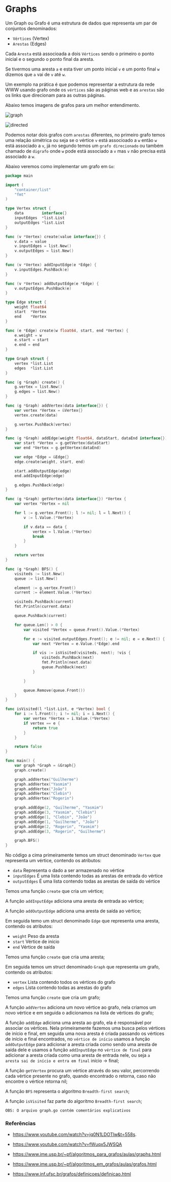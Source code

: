 # Graphs

Um Graph ou Grafo é uma estrutura de dados que representa um par de conjuntos denominados:

- `Vértices` (Vertex)
- `Arestas` (Edges)

Cada `Aresta` está associoada a dois `Vértices` sendo o primeiro o ponto inicial e o segundo o ponto final da aresta.

Se tivermos uma aresta `a` e esta tiver um ponto inicial `v` e um ponto final `w` dizemos que `a` vai de `v` até `w`.

Um exemplo na prática é que podemos representar a estrutura da rede WWW usando grafo onde os `vértices` são as páginas web e as `arestas` são os links que direcionam para as outras páginas. 

Abaixo temos imagens de grafos para um melhor entendimento.

![graph](https://user-images.githubusercontent.com/48635609/102935498-08912080-4485-11eb-9629-8f4bdeb6c93a.png)

![directed](https://user-images.githubusercontent.com/48635609/102935479-fd3df500-4484-11eb-9f17-7cca43e72749.png)

Podemos notar dois grafos com `arestas` diferentes, no primeiro grafo temos uma relação simétrica ou seja se o vértice `v` está associoado a `w` então `w` está associado a `v`, já no segundo temos um `grafo direcionado` ou também chamado de `digrafo` onde `w` pode está associado a `v` mas `v` não precisa está associado a `w`. 

Abaixo veremos como implementar um grafo em `Go`:

```Go
package main

import (
	"container/list"
	"fmt"
)

type Vertex struct {
	data        interface{}
	inputEdges  *list.List
	outputEdges *list.List
}

func (v *Vertex) create(value interface{}) {
	v.data = value
	v.inputEdges = list.New()
	v.outputEdges = list.New()
}

func (v *Vertex) addInputEdge(e *Edge) {
	v.inputEdges.PushBack(e)
}

func (v *Vertex) addOutputEdge(e *Edge) {
	v.outputEdges.PushBack(e)
}

type Edge struct {
	weight float64
	start  *Vertex
	end    *Vertex
}

func (e *Edge) create(w float64, start, end *Vertex) {
	e.weight = w
	e.start = start
	e.end = end
}

type Graph struct {
	vertex *list.List
	edges  *list.List
}

func (g *Graph) create() {
	g.vertex = list.New()
	g.edges = list.New()
}

func (g *Graph) addVertex(data interface{}) {
	var vertex *Vertex = &Vertex{}
	vertex.create(data)

	g.vertex.PushBack(vertex)
}

func (g *Graph) addEdge(weight float64, dataStart, dataEnd interface{}) {
	var start *Vertex = g.getVertex(dataStart)
	var end *Vertex = g.getVertex(dataEnd)

	var edge *Edge = &Edge{}
	edge.create(weight, start, end)

	start.addOutputEdge(edge)
	end.addInputEdge(edge)

	g.edges.PushBack(edge)
}

func (g *Graph) getVertex(data interface{}) *Vertex {
	var vertex *Vertex = nil

	for l := g.vertex.Front(); l != nil; l = l.Next() {
		v := l.Value.(*Vertex)

		if v.data == data {
			vertex = l.Value.(*Vertex)
			break
		}
	}

	return vertex
}

func (g *Graph) BFS() {
	visiteds := list.New()
	queue := list.New()

	element := g.vertex.Front()
	current := element.Value.(*Vertex)

	visiteds.PushBack(current)
	fmt.Println(current.data)

	queue.PushBack(current)

	for queue.Len() > 0 {
		var visited *Vertex = queue.Front().Value.(*Vertex)

		for e := visited.outputEdges.Front(); e != nil; e = e.Next() {
			var next *Vertex = e.Value.(*Edge).end

			if vis := isVisited(visiteds, next); !vis {
				visiteds.PushBack(next)
				fmt.Println(next.data)
				queue.PushBack(next)
			}

		}

		queue.Remove(queue.Front())
	}
}

func isVisited(l *list.List, e *Vertex) bool {
	for i := l.Front(); i != nil; i = i.Next() {
		var vertex *Vertex = i.Value.(*Vertex)
		if vertex == e {
			return true
		}
	}

	return false
}

func main() {
	var graph *Graph = &Graph{}
	graph.create()

	graph.addVertex("Guilherme")
	graph.addVertex("Yasmim")
	graph.addVertex("João")
	graph.addVertex("Clebin")
	graph.addVertex("Rogerin")

	graph.addEdge(2, "Guilherme", "Yasmim")
	graph.addEdge(3, "Yasmim", "Clebin")
	graph.addEdge(1, "Clebin", "João")
	graph.addEdge(1, "Guilherme", "João")
	graph.addEdge(2, "Rogerin", "Yasmim")
	graph.addEdge(3, "Rogerin", "Guilherme")

	graph.BFS()
}
```

No código a cima primeiramente temos um struct denominado `Vertex` que representa um vértice, contendo os atributos:

- `data` Representa o dado a ser armazenado no vértice
- `inputEdges` É uma lista contendo todas as arestas de entrada do vértice
- `outputEdges` É uma lista contendo todas as arestas de saída do vértice

Temos uma função `create` que cria um vértice;

A função `addInputEdge` adiciona uma aresta de entrada ao vértice;

A função `addOutputEdge` adiciona uma aresta de saída ao vértice;

Em seguida temo um struct denominado `Edge` que representa uma aresta, contendo os atributos:

- `weight` Peso da aresta
- `start` Vértice de início
- `end` Vértice de saída

Temos uma função `create` que cria uma aresta;

Em seguida temos um struct denominado `Graph` que representa um grafo, contendo os atributos:

- `vertex` Lista contendo todos os vértices do grafo
- `edges` Lista contendo todas as arestas do grafo

Temos uma função `create` que cria um grafo;

A função `addVertex` adiciona um novo vértice ao grafo, nela criamos um novo vértice e em seguida o adicionamos na lista de vértices do grafo;

A função `addEdge` adiciona uma aresta ao grafo, ela é responsável por associar os vértices. Nela primeiramente fazemos uma busca pelos vértices de início e final, em seguida uma nova aresta é criada passando os vértices de início e final encontrados, no `vértice de início` usamos a função `addOutputEdge` para adicionar a aresta criada como sendo uma aresta de saída dele e usamos a função `addInputEdge` no `vértice de final` para adicionar a aresta criada como uma aresta de entrada nele, ou seja `a aresta sai de início e entra em final` início -> final;

A função `getVertex` procura um vértice através do seu valor, percorrendo cada vértice presente no grafo, quando encontrado o retorna, caso não encontre o vértice retorna nil;

A função `BFS` representa o algoritmo `Breadth-first search`;

A função `isVisited` faz parte do algoritmo `Breadth-first search`;

`OBS: O arquivo graph.go contém comentários explicativos`

### Referências

- https://www.youtube.com/watch?v=jq0N1LDOTlw&t=558s.

- https://www.youtube.com/watch?v=fWuqx5JWSQA

- https://www.ime.usp.br/~pf/algoritmos_para_grafos/aulas/graphs.html

- https://www.ime.usp.br/~pf/algoritmos_em_grafos/aulas/grafos.html

- https://www.inf.ufsc.br/grafos/definicoes/definicao.html
